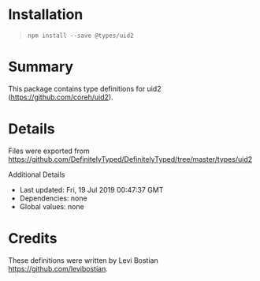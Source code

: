 # Installation
> `npm install --save @types/uid2`

# Summary
This package contains type definitions for uid2 (https://github.com/coreh/uid2).

# Details
Files were exported from https://github.com/DefinitelyTyped/DefinitelyTyped/tree/master/types/uid2

Additional Details
 * Last updated: Fri, 19 Jul 2019 00:47:37 GMT
 * Dependencies: none
 * Global values: none

# Credits
These definitions were written by Levi Bostian <https://github.com/levibostian>.
